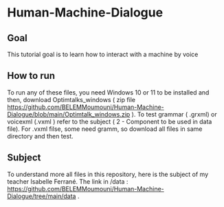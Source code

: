 # Human-Machine-Dialogue

## Goal
This tutorial goal is to learn how to interact with a machine by voice

## How to run
To run any of these files, you need Windows 10 or 11 to be installed and then, download Optimtalks_windows ( zip file https://github.com/BELEMMoumouni/Human-Machine-Dialogue/blob/main/Optimtalk_windows.zip ). To test grammar ( .grxml) or  voicexml (.vxml ) refer to the subject ( 2 - Component to be used in data file).
For .vxml filse, some need gramm, so download all files in same directory and then test.
## Subject

To understand more all files in this repository, here is the subject of my teacher Isabelle Ferrané.
The link in /data : https://github.com/BELEMMoumouni/Human-Machine-Dialogue/tree/main/data .
